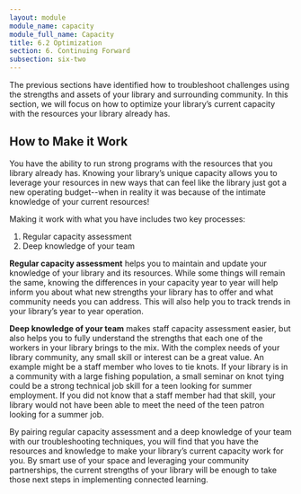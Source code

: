```yaml
---
layout: module
module_name: capacity
module_full_name: Capacity
title: 6.2 Optimization
section: 6. Continuing Forward
subsection: six-two
---
```


The previous sections have identified how to troubleshoot challenges using the strengths and assets of your library and surrounding community. In this section, we will focus on how to optimize your library’s current capacity with the resources your library already has. 

## How to Make it Work

You have the ability to run strong programs with the resources that you library already has. Knowing your library’s unique capacity allows you to leverage your resources in new ways that can feel like the library just got a new operating budget--when in reality it was because of the intimate knowledge of your current resources!  

Making it work with what you have includes two key processes:  
1. Regular capacity assessment
2. Deep knowledge of your team 

**Regular capacity assessment** helps you to maintain and update your knowledge of your library and its resources. While some things will remain the same, knowing the differences in your capacity year to year will help inform you about what new strengths your library has to offer and what community needs you can address. This will also help you to track trends in your library’s year to year operation. 

**Deep knowledge of your team** makes staff capacity assessment easier, but also helps you to fully understand the strengths that each one of the workers in your library brings to the mix. With the complex needs of your library community, any small skill or interest can be a great value. An example might be a staff member who loves to tie knots. If your library is in a community with a large fishing population, a small seminar on knot tying could be a strong technical job skill for a teen looking for summer employment. If you did not know that a staff member had that skill, your library would not have been able to meet the need of the teen patron looking for a summer job. 

By pairing regular capacity assessment and a deep knowledge of your team with our troubleshooting techniques, you will find that you have the resources and knowledge to make your library’s current capacity work for you. By smart use of your space and leveraging your community partnerships, the current strengths of your library will be enough to take those next steps in implementing connected learning. 
